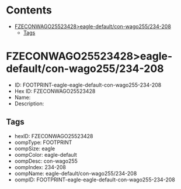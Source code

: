 



Contents
========

* [FZECONWAGO25523428>eagle-default/con-wago255/234-208](#fzeconwago25523428eagle-defaultcon-wago255234-208)
	* [Tags](#tags)

# FZECONWAGO25523428>eagle-default/con-wago255/234-208

- ID: FOOTPRINT-eagle-eagle-default-con-wago255-234-208
- Hex ID: FZECONWAGO25523428
- Name: 
- Description: 

## Tags

- hexID: FZECONWAGO25523428
- oompType: FOOTPRINT
- oompSize: eagle
- oompColor: eagle-default
- oompDesc: con-wago255
- oompIndex: 234-208
- oompName: eagle-default/con-wago255/234-208
- oompID: FOOTPRINT-eagle-eagle-default-con-wago255-234-208
